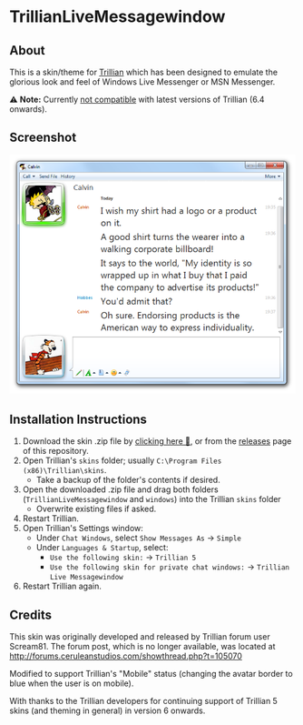 # TrillianLiveMessagewindow

## About

This is a skin/theme for [Trillian](https://trillian.im/) which has been designed to emulate the glorious look and feel of Windows Live Messenger or MSN Messenger.

⚠️ **Note:** Currently [not compatible](https://github.com/dizzy-egg/TrillianLiveMessagewindow/issues/1) with latest versions of Trillian (6.4 onwards).

## Screenshot

![Preview](https://raw.githubusercontent.com/dizzy-egg/TrillianLiveMessagewindow/main/skins/TrillianLiveMessagewindow/preview1.png)

## Installation Instructions

1. Download the skin .zip file by [clicking here 🔗](https://github.com/dizzy-egg/TrillianLiveMessagewindow/raw/main/TrillianLiveMessagewindow.zip), or from the [releases](https://github.com/dizzy-egg/TrillianLiveMessageWindow/releases) page of this repository.
2. Open Trillian's `skins` folder; usually `C:\Program Files (x86)\Trillian\skins`. 
    * Take a backup of the folder's contents if desired.
3. Open the downloaded .zip file and drag both folders (`TrillianLiveMessagewindow` and `windows`) into the Trillian `skins` folder
    * Overwrite existing files if asked.
4. Restart Trillian.
5. Open Trillian's Settings window:
    * Under `Chat Windows`, select `Show Messages As` → `Simple`
    * Under `Languages & Startup`, select:
        * `Use the following skin:` → `Trillian 5`
        * `Use the following skin for private chat windows:` → `Trillian Live Messagewindow`
6. Restart Trillian again.

## Credits

This skin was originally developed and released by Trillian forum user Scream81. The forum post, which is no longer available, was located at http://forums.ceruleanstudios.com/showthread.php?t=105070

Modified to support Trillian's "Mobile" status (changing the avatar border to blue when the user is on mobile).

With thanks to the Trillian developers for continuing support of Trillian 5 skins (and theming in general) in version 6 onwards.
